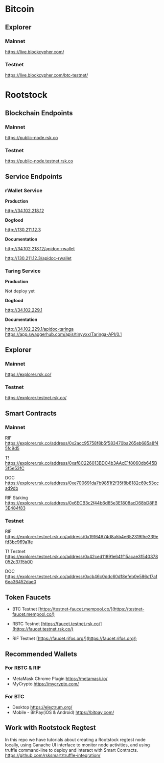 # Bitcoin

## Explorer

### Mainnet
https://live.blockcypher.com/

### Testnet
https://live.blockcypher.com/btc-testnet/

# Rootstock

## Blockchain Endpoints

### Mainnet
https://public-node.rsk.co

### Testnet
https://public-node.testnet.rsk.co

## Service Endpoints
### rWallet Service
__Production__

http://34.102.218.12
 
__Dogfood__

http://130.211.12.3

__Documentation__

http://34.102.218.12/apidoc-rwallet

http://130.211.12.3/apidoc-rwallet


### Taring Service
__Production__

Not deploy yet

__Dogfood__

http://34.102.229.1

__Documentation__

http://34.102.229.1/apidoc-taringa
https://app.swaggerhub.com/apis/tinyyxx/Taringa-API/0.1


## Explorer

### Mainnet
https://explorer.rsk.co/

### Testnet
https://explorer.testnet.rsk.co/

## Smart Contracts

### Mainnet
RIF
https://explorer.rsk.co/address/0x2acc95758f8b5f583470ba265eb685a8f45fc9d5

T!
https://explorer.rsk.co/address/0xaf8C226013BDC4b3AAcE1f8060db645B3f5e53fC

DOC
https://explorer.rsk.co/address/0xe700691da7b9851f2f35f8b8182c69c53ccad9db

RIF Staking
https://explorer.rsk.co/address/0x6ECB3c2f44b6d85e3E1808acD68bD8FB3E484f83

### Testnet
RIF
https://explorer.testnet.rsk.co/address/0x19f64674d8a5b4e652319f5e239efd3bc969a1fe

T! Testnet
https://explorer.testnet.rsk.co/address/0x42ced11891e641f15acae3f540378052c37f5b00

DOC
https://explorer.testnet.rsk.co/address/0xcb46c0ddc60d18efeb0e586c17af6ea36452dae0


## Token Faucets
- BTC Testnet [https://testnet-faucet.mempool.co/](https://testnet-faucet.mempool.co/)

- RBTC Testnet [https://faucet.testnet.rsk.co/](https://faucet.testnet.rsk.co/)

- RIF Testnet [https://faucet.rifos.org/](https://faucet.rifos.org/)

## Recommended Wallets
### For RBTC & RIF
- MetaMask Chrome Plugin https://metamask.io/
- MyCrypto https://mycrypto.com/

### For BTC
- Desktop https://electrum.org/
- Mobile - BitPay(iOS & Android) https://bitpay.com/

## Work with Rootstock Regtest
In this repo we have tutorials about creating a Rootstock regtest node locally, using Ganache UI interface to monitor node activities, and using truffle command-line to deploy and interact with Smart Contracts.
https://github.com/rsksmart/truffle-integration/

